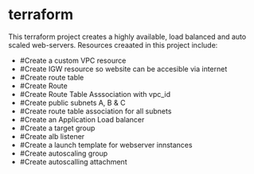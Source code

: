 # terraform
This terraform project creates a highly available, load balanced and auto scaled web-servers. Resources creaated in this project include:
-  #Create a custom VPC resource
-  #Create IGW resource so website can be accesible via internet
-  #Create route table
-  #Create Route
-  #Create Route Table Asssociation with vpc_id
-  #Create public subnets A, B & C
-  #Create route table association for all subnets
-  #Create an Application Load balancer
-  #Create a target group
-  #Create alb listener
-  #Create a launch template for webserver innstances
-  #Create autoscaling group
-  #Create autoscalling attachment



